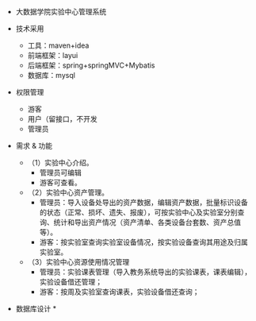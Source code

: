 - 大数据学院实验中心管理系统


- 技术采用

    * 工具：maven+idea
    * 前端框架：layui
    * 后端框架：spring+springMVC+Mybatis
    * 数据库：mysql
- 权限管理
    * 游客
    * 用户（留接口，不开发
    * 管理员
    
- 需求 & 功能
    * （1）实验中心介绍。
        - 管理员可编辑
        - 游客可查看。
    * （2）实验中心资产管理。
        - 管理员：导入设备处导出的资产数据，编辑资产数据，批量标识设备的状态（正常、损坏、遗失、报废），可按实验中心及实验室分别查询、统计和导出资产情况（资产清单、各类设备台套数、资产总值等）。
        - 游客：按实验室查询实验室设备情况，按实验设备查询其用途及归属实验室。
    * （3）实验中心资源使用情况管理
        - 管理员：实验课表管理（导入教务系统导出的实验课表，课表编辑），实验设备借还管理；
        - 游客：按周及实验室查询课表，实验设备借还查询；
        
- 数据库设计
    * 
        
